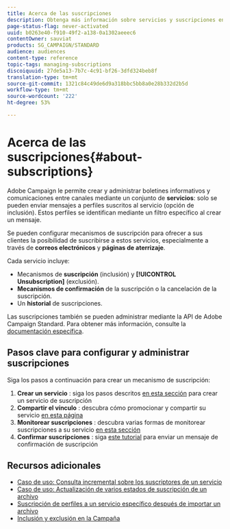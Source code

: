 ```yaml
---
title: Acerca de las suscripciones
description: Obtenga más información sobre servicios y suscripciones en Campaign Standard.
page-status-flag: never-activated
uuid: b0263e40-f910-49f2-a138-0a1302aeeec6
contentOwner: sauviat
products: SG_CAMPAIGN/STANDARD
audience: audiences
content-type: reference
topic-tags: managing-subscriptions
discoiquuid: 27de5a13-7b7c-4c91-bf26-3dfd324beb8f
translation-type: tm+mt
source-git-commit: 1321c84c49de6d9a318bbc5bb8a0e28b332d2b5d
workflow-type: tm+mt
source-wordcount: '222'
ht-degree: 53%

---
```



# Acerca de las suscripciones{#about-subscriptions}

Adobe Campaign le permite crear y administrar boletines informativos y comunicaciones entre canales mediante un conjunto de **servicios**: solo se pueden enviar mensajes a perfiles suscritos al servicio (opción de inclusión). Estos perfiles se identifican mediante un filtro específico al crear un mensaje.

Se pueden configurar mecanismos de suscripción para ofrecer a sus clientes la posibilidad de suscribirse a estos servicios, especialmente a través de **correos electrónicos** y **páginas de aterrizaje**.

Cada servicio incluye:

* Mecanismos de **suscripción** (inclusión) y **[!UICONTROL Unsubscription]** (exclusión).
* **Mecanismos de confirmación** de la suscripción o la cancelación de la suscripción.
* Un **historial** de suscripciones.

Las suscripciones también se pueden administrar mediante la API de Adobe Campaign Standard. Para obtener más información, consulte la [documentación específica](../../api/using/creating-a-service.md).

## Pasos clave para configurar y administrar suscripciones

Siga los pasos a continuación para crear un mecanismo de suscripción:

1. **Crear un servicio** : siga los pasos descritos [en esta sección](../../audiences/using/creating-a-service.md) para crear un servicio de suscripción
1. **Compartir el vínculo** : descubra cómo promocionar y compartir su servicio [en esta página](../../audiences/using/promoting-a-service.md)
1. **Monitorear suscripciones** : descubra varias formas de monitorear suscripciones a su servicio [en esta sección](../../audiences/using/monitoring-subscriptions.md)
1. **Confirmar suscripciones** : siga [este tutorial](../../audiences/using/confirming-subscription-to-a-service.md) para enviar un mensaje de confirmación de suscripción

## Recursos adicionales

* [Caso de uso: Consulta incremental sobre los suscriptores de un servicio](../../automating/using/incremental-query-on-subscribers.md)
* [Caso de uso: Actualización de varios estados de suscripción de un archivo](../../automating/using/updating-subscriptions-from-file.md)
* [Suscripción de perfiles a un servicio específico después de importar un archivo](../../automating/using/subscribing-profiles-from-file.md)
* [Inclusión y exclusión en la Campaña](../../audiences/using/about-opt-in-and-opt-out-in-campaign.md)
